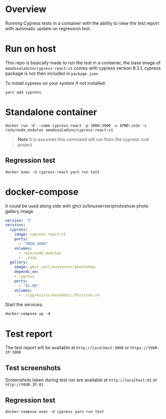 # Overview

Running Cypress tests in a container with the ability to view the test report with automatic update on regression test.

# Run on host

This repo is basically made to run the test in a container, the base image of `amadosaladino/cypress-react:v1` comes with cypress version 8.3.1, cypress package is not then included in `package.json`

To install cypress on your system if not installed:

```shell
yarn add cypress
```

# Standalone container

```shell
docker run -d --name cypress-react -p 3000:3000 -v $PWD:/e2e -v /e2e/node_modules amadosaladino/cypress-react:v1
```

> **Note** It is assumed this command will run from the cypress root project

## Regression test

```shell
docker exec -d cypress-react yarn run test
```

# docker-compose

It could be used along side with ghcr.io/linuxserver/photoshow photo gallery image

```yaml
version: '3'
services:
  cypress:
    image: cypress-react:v1
    ports: 
      - "3000:3000"
    volumes:
      - /e2e/node_modules
      - .:/e2e
  gallery:
    image: ghcr.io/linuxserver/photoshow
    depends_on:
    - cypress
    ports:
      - "81:80"
    volumes:
      - ./cypress/screenshots:/Pictures:ro
```

Start the services:

```shell
docker-compose up -d
```

# Test report

The test report will be available at `http://localhost:3000` or `https://YOUR-IP:3000`

## Test screenshots

Screenshots taken during test run are available at `http://localhost:81` or `http://YOUR-IP:81`

## Regression test

```shell
docker-compose exec -d cypress yarn run test
```